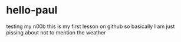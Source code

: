 # hello-paul
testing my n00b
this is my first lesson on github
so basically I am just pissing about
not to mention the weather
